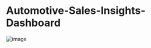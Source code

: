 # Automotive-Sales-Insights-Dashboard
![image](https://github.com/user-attachments/assets/a4dd7341-302d-4888-97a9-c5b7536c7b3a)
